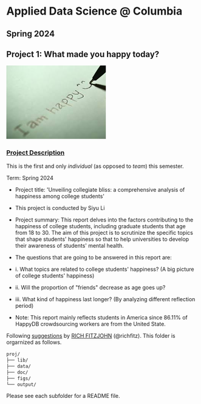 # Applied Data Science @ Columbia
## Spring 2024
## Project 1: What made you happy today?

![image](figs/title.jpeg)

### [Project Description](doc/Proj1_desc.md)
This is the first and only *individual* (as opposed to *team*) this semester. 

Term: Spring 2024

+ Project title: 'Unveiling collegiate bliss: a comprehensive analysis of happiness among college students'
+ This project is conducted by Siyu Li

+ Project summary: This report delves into the factors contributing to the happiness of college students, including graduate students that age from 18 to 30. The aim of this project is to scrutinize the specific topics that shape students' happiness so that to help universities to develop their awareness of students' mental health.

+ The questions that are going to be answered in this report are:
+   i. What topics are related to college students' happiness? (A big picture of college students' happiness)
+   ii. Will the proportion of "friends" decrease as age goes up?
+   iii. What kind of happiness last longer? (By analyzing different reflection period)   

+ Note: This report mainly reflects students in America since 86.11% of HappyDB crowdsourcing workers are from the United State.

Following [suggestions](http://nicercode.github.io/blog/2013-04-05-projects/) by [RICH FITZJOHN](http://nicercode.github.io/about/#Team) (@richfitz). This folder is orgarnized as follows.

```
proj/
├── lib/
├── data/
├── doc/
├── figs/
└── output/
```

Please see each subfolder for a README file.
